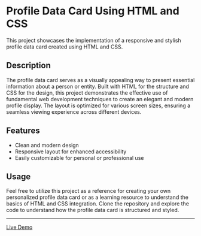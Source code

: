 # Profile Data Card Using HTML and CSS

This project showcases the implementation of a responsive and stylish profile data card created using HTML and CSS.

## Description

The profile data card serves as a visually appealing way to present essential information about a person or entity. Built with HTML for the structure and CSS for the design, this project demonstrates the effective use of fundamental web development techniques to create an elegant and modern profile display. The layout is optimized for various screen sizes, ensuring a seamless viewing experience across different devices.

## Features

- Clean and modern design
- Responsive layout for enhanced accessibility
- Easily customizable for personal or professional use

## Usage

Feel free to utilize this project as a reference for creating your own personalized profile data card or as a learning resource to understand the basics of HTML and CSS integration. Clone the repository and explore the code to understand how the profile data card is structured and styled.


---

[Live Demo](https://profile-data-card-using-html-and-7j2nq9s9v-devdavixs-projects.vercel.app/) 
